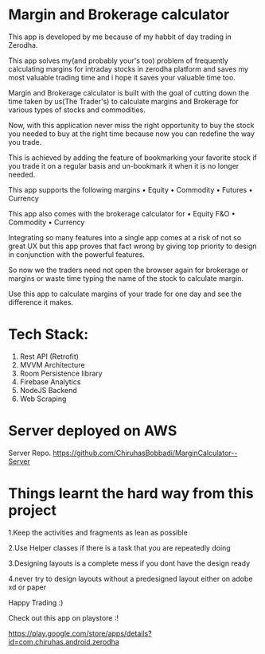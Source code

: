 # Margin and Brokerage calculator

This app is developed by me because of my habbit of day trading in Zerodha.

This app solves my(and probably your's too) problem of frequently calculating margins for intraday stocks in zerodha platform and saves my most valuable trading time and i hope it saves your valuable time too.

Margin and Brokerage calculator is built with the goal of cutting down the time taken by us(The Trader's) to calculate margins and Brokerage for various types of stocks and commodities.

Now, with this application never miss the right opportunity to buy the stock you needed to buy at the right time because now you can redefine the way you trade.

This is achieved by adding the feature of bookmarking your favorite stock if you trade it on a regular basis and un-bookmark it when it is no longer needed.

This app supports the following margins
• Equity
• Commodity
• Futures
• Currency

This app also comes with the brokerage calculator for
• Equity F&O
• Commodity
• Currency

Integrating so many features into a single app comes at a risk of not so great UX but this app proves that fact wrong by giving top priority to design in conjunction with the powerful features.

So now we the traders need not open the browser again for brokerage or margins or waste time typing the name of the stock to calculate margin.

Use this app to calculate margins of your trade for one day and see the difference it makes.


# Tech Stack:

1. Rest API (Retrofit)
2. MVVM Architecture
3. Room Persistence library
4. Firebase Analytics
5. NodeJS Backend
6. Web Scraping

# Server deployed on AWS 
Server Repo.
https://github.com/ChiruhasBobbadi/MarginCalculator--Server

# Things learnt the hard way from this project

1.Keep the activities and fragments as lean as possible

2.Use Helper classes if there is a task that you are repeatedly doing

3.Designing layouts is a complete mess if you dont have the design ready

4.never try to design layouts without a predesigned layout either on adobe xd or paper



Happy Trading :)


Check out this app on playstore :!

https://play.google.com/store/apps/details?id=com.chiruhas.android.zerodha
